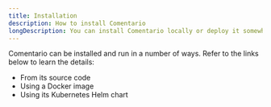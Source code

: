 ```yaml
---
title: Installation
description: How to install Comentario
longDescription: You can install Comentario locally or deploy it somewhere on the Internet.
---
```


Comentario can be installed and run in a number of ways. Refer to the links below to learn the details:

* From its source code
* Using a Docker image
* Using its Kubernetes Helm chart
